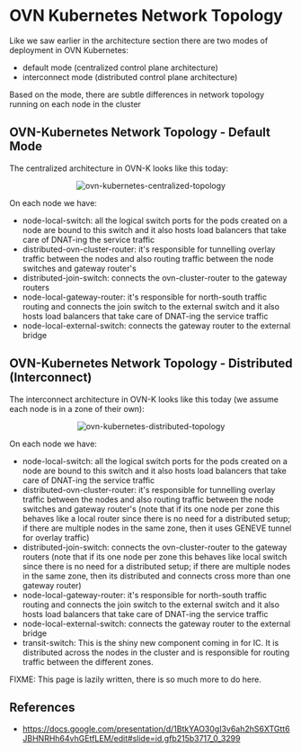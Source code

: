 # OVN Kubernetes Network Topology

Like we saw earlier in the architecture section there are
two modes of deployment in OVN Kubernetes:

* default mode (centralized control plane architecture)
* interconnect mode (distributed control plane architecture)

Based on the mode, there are subtle differences in network
topology running on each node in the cluster

## OVN-Kubernetes Network Topology - Default Mode

The centralized architecture in OVN-K looks like this today:

<p align="center">
  <img src=/../images/centralized-network-topology.png alt="ovn-kubernetes-centralized-topology"/>
</p>

On each node we have:

* node-local-switch: all the logical switch ports for the pods
created on a node are bound to this switch and it also hosts
load balancers that take care of DNAT-ing the service traffic
* distributed-ovn-cluster-router: it's responsible for tunnelling
overlay traffic between the nodes and also routing traffic
between the node switches and gateway router's
* distributed-join-switch: connects the ovn-cluster-router to
the gateway routers
* node-local-gateway-router: it's responsible for north-south
traffic routing and connects the join switch to the external
switch and it also hosts load balancers that take care of DNAT-ing
the service traffic
* node-local-external-switch: connects the gateway router to the
external bridge

## OVN-Kubernetes Network Topology - Distributed (Interconnect)

The interconnect architecture in OVN-K looks like this today
(we assume each node is in a zone of their own):

<p align="center">
  <img src=/../images/distributed-network-topology.png alt="ovn-kubernetes-distributed-topology"/>
</p>

On each node we have:

* node-local-switch: all the logical switch ports for the pods
created on a node are bound to this switch and it also hosts
load balancers that take care of DNAT-ing the service traffic
* distributed-ovn-cluster-router: it's responsible for tunnelling
overlay traffic between the nodes and also routing traffic between
the node switches and gateway router's (note that if its one node
per zone this behaves like a local router since there is no need
for a distributed setup; if there are multiple nodes in the same
zone, then it uses GENEVE tunnel for overlay traffic)
* distributed-join-switch: connects the ovn-cluster-router to the
gateway routers (note that if its one node per zone this behaves
like local switch since there is no need for a distributed setup;
if there are multiple nodes in the same zone, then its distributed
and connects cross more than one gateway router)
* node-local-gateway-router: it's responsible for north-south
traffic routing and connects the join switch to the external
switch and it also hosts load balancers that take care of DNAT-ing
the service traffic
* node-local-external-switch: connects the gateway router to the
external bridge
* transit-switch: This is the shiny new component coming in for IC.
It is distributed across the nodes in the cluster and is responsible
for routing traffic between the different zones.

FIXME: This page is lazily written, there is so much more to do here.

## References

* https://docs.google.com/presentation/d/1BtkYAO30gI3v6ah2hS6XTGtt6JBHNRHh64vhGEtfLEM/edit#slide=id.gfb215b3717_0_3299